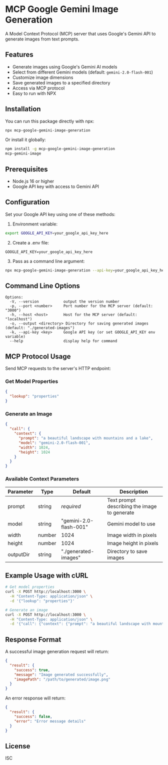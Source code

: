 # MCP Google Gemini Image Generation

A Model Context Protocol (MCP) server that uses Google's Gemini API to generate images from text prompts.

## Features

- Generate images using Google's Gemini AI models
- Select from different Gemini models (default: `gemini-2.0-flash-001`)
- Customize image dimensions
- Save generated images to a specified directory
- Access via MCP protocol
- Easy to run with NPX

## Installation

You can run this package directly with npx:

```bash
npx mcp-google-gemini-image-generation
```

Or install it globally:

```bash
npm install -g mcp-google-gemini-image-generation
mcp-gemini-image
```

## Prerequisites

- Node.js 16 or higher
- Google API key with access to Gemini API

## Configuration

Set your Google API key using one of these methods:

1. Environment variable:
```bash
export GOOGLE_API_KEY=your_google_api_key_here
```

2. Create a .env file:
```
GOOGLE_API_KEY=your_google_api_key_here
```

3. Pass as a command line argument:
```bash
npx mcp-google-gemini-image-generation --api-key=your_google_api_key_here
```

## Command Line Options

```
Options:
  -V, --version           output the version number
  -p, --port <number>     Port number for the MCP server (default: "3000")
  -h, --host <host>       Host for the MCP server (default: "localhost")
  -o, --output <directory> Directory for saving generated images (default: "./generated-images")
  -k, --api-key <key>     Google API key (or set GOOGLE_API_KEY env variable)
  --help                  display help for command
```

## MCP Protocol Usage

Send MCP requests to the server's HTTP endpoint:

### Get Model Properties

```json
{
  "lookup": "properties"
}
```

### Generate an Image

```json
{
  "call": {
    "context": {
      "prompt": "a beautiful landscape with mountains and a lake",
      "model": "gemini-2.0-flash-001",
      "width": 1024,
      "height": 1024
    }
  }
}
```

### Available Context Parameters

| Parameter | Type | Default | Description |
|-----------|------|---------|-------------|
| prompt | string | *required* | Text prompt describing the image to generate |
| model | string | "gemini-2.0-flash-001" | Gemini model to use |
| width | number | 1024 | Image width in pixels |
| height | number | 1024 | Image height in pixels |
| outputDir | string | "./generated-images" | Directory to save images |

## Example Usage with cURL

```bash
# Get model properties
curl -X POST http://localhost:3000 \
  -H "Content-Type: application/json" \
  -d '{"lookup": "properties"}'

# Generate an image
curl -X POST http://localhost:3000 \
  -H "Content-Type: application/json" \
  -d '{"call": {"context": {"prompt": "a beautiful landscape with mountains and a lake"}}}'
```

## Response Format

A successful image generation request will return:

```json
{
  "result": {
    "success": true,
    "message": "Image generated successfully",
    "imagePath": "/path/to/generated/image.png"
  }
}
```

An error response will return:

```json
{
  "result": {
    "success": false,
    "error": "Error message details"
  }
}
```

## License

ISC